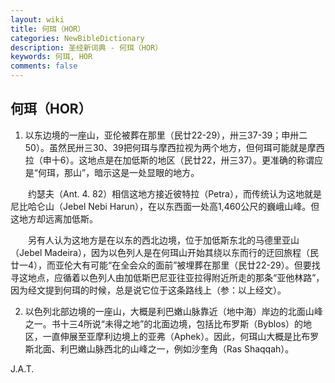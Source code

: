 ```yaml
---
layout: wiki
title: 何珥（HOR）
categories: NewBibleDictionary
description: 圣经新词典 - 何珥（HOR）
keywords: 何珥, HOR
comments: false
---
```


## 何珥（HOR）

1. 以东边境的一座山，亚伦被葬在那里（民廿22-29），卅三37-39；申卅二50）。虽然民卅三30、39把何珥与摩西拉视为两个地方，但何珥可能就是摩西拉（申十6）。这地点是在加低斯的地区（民廿22，卅三37）。更准确的称谓应是“何珥，那山”，暗示这是一处显眼的地方。

　　约瑟夫（Ant. 4. 82）相信这地方接近彼特拉（Petra），而传统认为这地就是尼比哈仑山（Jebel Nebi Harun），在以东西面一处高1,460公尺的巍峨山峰。但这地方却远离加低斯。

　　另有人认为这地方是在以东的西北边境，位于加低斯东北的马德里亚山（Jebel Madeira），因为以色列人是在何珥山开始其绕以东而行的迂回旅程（民廿一4），而亚伦大有可能“在全会众的面前”被埋葬在那里（民廿22-29）。但要找寻这地点，应循着以色列人由加低斯巴尼亚往亚拉得附近所走的那条“亚他林路”，因为经文提到何珥的时候，总是说它位于这条路线上（参：以上经文）。

2. 以色列北部边境的一座山，大概是利巴嫩山脉靠近（地中海）岸边的北面山峰之一。书十三4所说“未得之地”的北面边境，包括比布罗斯（Byblos）的地区，一直伸展至亚摩利边境上的亚弗（Aphek）。因此，何珥山大概是比布罗斯北面、利巴嫩山脉西北的山峰之一，例如沙奎角（Ras Shaqqah）。

J.A.T.








